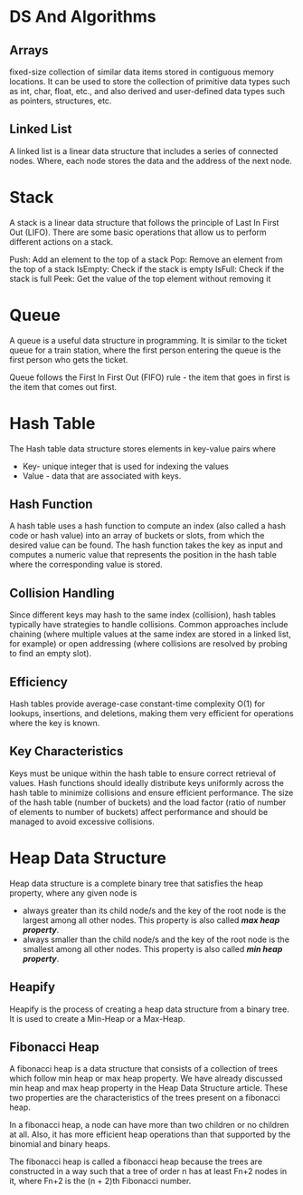 # DS And Algorithms

## Arrays

fixed-size collection of similar data items stored in contiguous memory locations. It can be used to store the collection of primitive data types such as int, char, float, etc., and also derived and user-defined data types such as pointers, structures, etc.

## Linked List

A linked list is a linear data structure that includes a series of connected nodes. Where, each node stores the data and the address of the next node.

# Stack

A stack is a linear data structure that follows the principle of Last In First Out (LIFO). There are some basic operations that allow us to perform different actions on a stack.

Push: Add an element to the top of a stack
Pop: Remove an element from the top of a stack
IsEmpty: Check if the stack is empty
IsFull: Check if the stack is full
Peek: Get the value of the top element without removing it

# Queue

A queue is a useful data structure in programming. It is similar to the ticket queue for a train station, where the first person entering the queue is the first person who gets the ticket.

Queue follows the First In First Out (FIFO) rule - the item that goes in first is the item that comes out first.

# Hash Table

The Hash table data structure stores elements in key-value pairs where

- Key- unique integer that is used for indexing the values
- Value - data that are associated with keys.

## Hash Function

A hash table uses a hash function to compute an index (also called a hash code or hash value) into an array of buckets or slots, from which the desired value can be found. The hash function takes the key as input and computes a numeric value that represents the position in the hash table where the corresponding value is stored.

## Collision Handling

 Since different keys may hash to the same index (collision), hash tables typically have strategies to handle collisions. Common approaches include chaining (where multiple values at the same index are stored in a linked list, for example) or open addressing (where collisions are resolved by probing to find an empty slot).

## Efficiency

Hash tables provide average-case constant-time complexity O(1) for lookups, insertions, and deletions, making them very efficient for operations where the key is known.

## Key Characteristics

Keys must be unique within the hash table to ensure correct retrieval of values.
Hash functions should ideally distribute keys uniformly across the hash table to minimize collisions and ensure efficient performance.
The size of the hash table (number of buckets) and the load factor (ratio of number of elements to number of buckets) affect performance and should be managed to avoid excessive collisions.

# Heap Data Structure

Heap data structure is a complete binary tree that satisfies the heap property, where any given node is

- always greater than its child node/s and the key of the root node is the largest among all other nodes. This property is also called ***max heap property***.
- always smaller than the child node/s and the key of the root node is the smallest among all other nodes. This property is also called ***min heap property***.

## Heapify

Heapify is the process of creating a heap data structure from a binary tree. It is used to create a Min-Heap or a Max-Heap.

## Fibonacci Heap

A fibonacci heap is a data structure that consists of a collection of trees which follow min heap or max heap property. We have already discussed min heap and max heap property in the Heap Data Structure article. These two properties are the characteristics of the trees present on a fibonacci heap.

In a fibonacci heap, a node can have more than two children or no children at all. Also, it has more efficient heap operations than that supported by the binomial and binary heaps.

The fibonacci heap is called a fibonacci heap because the trees are constructed in a way such that a tree of order n has at least Fn+2 nodes in it, where Fn+2 is the (n + 2)th Fibonacci number.


